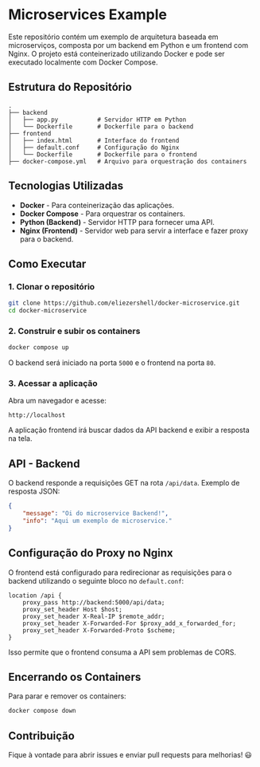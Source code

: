 # Microservices Example

Este repositório contém um exemplo de arquitetura baseada em microserviços, composta por um backend em Python e um frontend com Nginx. O projeto está conteinerizado utilizando Docker e pode ser executado localmente com Docker Compose.

## Estrutura do Repositório

```
.
├── backend
│   ├── app.py           # Servidor HTTP em Python
│   └── Dockerfile       # Dockerfile para o backend
├── frontend
│   ├── index.html       # Interface do frontend
│   ├── default.conf     # Configuração do Nginx
│   └── Dockerfile       # Dockerfile para o frontend
├── docker-compose.yml   # Arquivo para orquestração dos containers
```

## Tecnologias Utilizadas

- **Docker** - Para conteinerização das aplicações.
- **Docker Compose** - Para orquestrar os containers.
- **Python (Backend)** - Servidor HTTP para fornecer uma API.
- **Nginx (Frontend)** - Servidor web para servir a interface e fazer proxy para o backend.

## Como Executar

### 1. Clonar o repositório
```sh
git clone https://github.com/eliezershell/docker-microservice.git
cd docker-microservice
```

### 2. Construir e subir os containers
```sh
docker compose up
```

O backend será iniciado na porta `5000` e o frontend na porta `80`.

### 3. Acessar a aplicação
Abra um navegador e acesse:
```
http://localhost
```

A aplicação frontend irá buscar dados da API backend e exibir a resposta na tela.

## API - Backend
O backend responde a requisições GET na rota `/api/data`. Exemplo de resposta JSON:

```json
{
    "message": "Oi do microservice Backend!",
    "info": "Aqui um exemplo de microservice."
}
```

## Configuração do Proxy no Nginx
O frontend está configurado para redirecionar as requisições para o backend utilizando o seguinte bloco no `default.conf`:

```nginx
location /api {
    proxy_pass http://backend:5000/api/data;
    proxy_set_header Host $host;
    proxy_set_header X-Real-IP $remote_addr;
    proxy_set_header X-Forwarded-For $proxy_add_x_forwarded_for;
    proxy_set_header X-Forwarded-Proto $scheme;
}
```

Isso permite que o frontend consuma a API sem problemas de CORS.

## Encerrando os Containers
Para parar e remover os containers:
```sh
docker compose down
```

## Contribuição
Fique à vontade para abrir issues e enviar pull requests para melhorias! 😃

